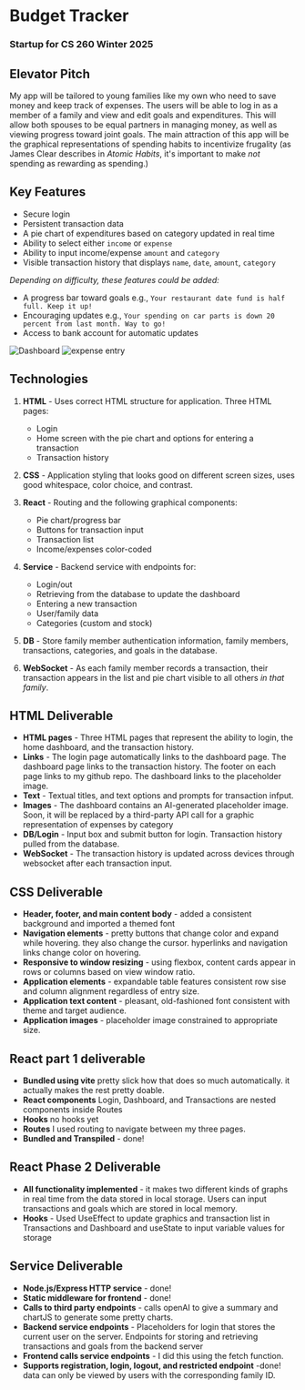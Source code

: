 # Budget Tracker
### Startup for CS 260 Winter 2025

## Elevator Pitch
My app will be tailored to young families like my own who need to save money and keep track of expenses. The users will be able to log in as a member of a family and view and edit goals and expenditures. This will allow both spouses to be equal partners in managing money, as well as viewing progress toward joint goals. The main attraction of this app will be the graphical representations of spending habits to incentivize frugality (as James Clear describes in _Atomic Habits_, it's important to make _not_ spending as rewarding as spending.)

## Key Features
* Secure login 
* Persistent transaction data
* A pie chart of expenditures based on category updated in real time
* Ability to select either `income` or `expense`
* Ability to input income/expense `amount` and `category`
* Visible transaction history that displays `name`, `date`, `amount`, `category` 

_Depending on difficulty, these features could be added:_
  * A progress bar toward goals e.g., `Your restaurant date fund is half full. Keep it up!`
  * Encouraging updates e.g., `Your spending on car parts is down 20 percent from last month. Way to go!`
  * Access to bank account for automatic updates

  ![Dashboard](images/dash.png)
  ![expense entry](images/entry.png)

## Technologies
1. **HTML** - Uses correct HTML structure for application. Three HTML pages:
   * Login
   * Home screen with the pie chart and options for entering a transaction
   * Transaction history
2. **CSS** - Application styling that looks good on different screen sizes, uses good whitespace, color choice, and contrast.
3. **React** - Routing and the following graphical components:
   * Pie chart/progress bar
   * Buttons for transaction input
   * Transaction list
   * Income/expenses color-coded
4. **Service** - Backend service with endpoints for:
   * Login/out
   * Retrieving from the database to update the dashboard
   * Entering a new transaction
   * User/family data
   * Categories (custom and stock)
   
5. **DB** - Store family member authentication information, family members, transactions, categories, and goals in the database.

6. **WebSocket** - As each family member records a transaction, their transaction appears in the list and pie chart visible to all others _in that family_.

## HTML Deliverable
* **HTML pages** - Three HTML pages that represent the ability to login, the home dashboard, and the transaction history.
* **Links** - The login page automatically links to the dashboard page. The dashboard page links to the transaction history. The footer on each page links to my github repo. The dashboard links to the placeholder image.
* **Text** - Textual titles, and text options and prompts for transaction infput.
* **Images** - The dashboard contains an AI-generated placeholder image. Soon, it will be replaced by a third-party API call for a graphic representation of expenses by category
* **DB/Login** - Input box and submit button for login. Transaction history pulled from the database.
* **WebSocket** - The transaction history is updated across devices through websocket after each transaction input.

## CSS Deliverable
* **Header, footer, and main content body** - added a  consistent background and imported a themed font
* **Navigation elements** - pretty buttons that change color and expand while hovering. they also change the cursor. hyperlinks and navigation links change color on hovering.
* **Responsive to window resizing** - using flexbox, content cards appear in rows or columns based on view window ratio.
* **Application elements** - expandable table features consistent row sise and column alignment regardless of entry size.
* **Application text content** - pleasant, old-fashioned font consistent with theme and target audience.
* **Application images** - placeholder image constrained to appropriate size.

## React part 1 deliverable
* **Bundled using vite** pretty slick how that does so much automatically. it actually makes the rest pretty doable.
* **React components** Login, Dashboard, and Transactions are nested components inside Routes
* **Hooks** no hooks yet
* **Routes** I used routing to navigate between my three pages.
* **Bundled and Transpiled** - done!

## React Phase 2 Deliverable

* **All functionality implemented** - it makes two different kinds of graphs in real time from the data stored in local storage. Users can input transactions and goals which are stored in local memory.
* **Hooks** - Used UseEffect to update graphics and transaction list in Transactions and Dashboard and useState to input variable values for storage

## Service Deliverable

* **Node.js/Express HTTP service** - done!
* **Static middleware for frontend** - done!
* **Calls to third party endpoints** - calls openAI to give a summary and chartJS to generate some pretty charts.
* **Backend service endpoints** - Placeholders for login that stores the current user on the server. Endpoints for storing and retrieving transactions and goals from the backend server
* **Frontend calls service endpoints** - I did this using the fetch function.
* **Supports registration, login, logout, and restricted endpoint** -done! data can only be viewed by users with the corresponding family ID.